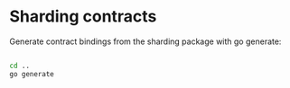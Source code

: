 # Sharding contracts

Generate contract bindings from the sharding package with go generate:

```bash

cd ..
go generate

```
